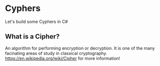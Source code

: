 # Cyphers

Let's build some Cyphers in C#

## What is a Cipher?
An algorithm for performing encryption or decryption. It is one of the many facinating areas of study in classical cryptography. https://en.wikipedia.org/wiki/Cipher for more information!